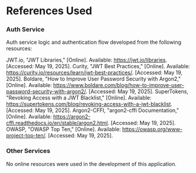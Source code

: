 # References Used

### Auth Service

Auth service logic and authentication flow developed from the following resources:

JWT.io, "JWT Libraries," [Online]. Available: https://jwt.io/libraries. [Accessed: May 19, 2025].
Curity, "JWT Best Practices," [Online]. Available: https://curity.io/resources/learn/jwt-best-practices/. [Accessed: May 19, 2025].
Boldare, "How to Improve User Password Security with Argon2," [Online]. Available: https://www.boldare.com/blog/how-to-improve-user-password-security-with-argon2/. [Accessed: May 19, 2025].
SuperTokens, "Revoking Access with a JWT Blacklist," [Online]. Available: https://supertokens.com/blog/revoking-access-with-a-jwt-blacklist. [Accessed: May 19, 2025].
Argon2-CFFI, "argon2-cffi Documentation," [Online]. Available: https://argon2-cffi.readthedocs.io/en/stable/argon2.html. [Accessed: May 19, 2025].
OWASP, "OWASP Top Ten," [Online]. Available: https://owasp.org/www-project-top-ten/. [Accessed: May 19, 2025].

### Other Services

No online resources were used in the development of this application.